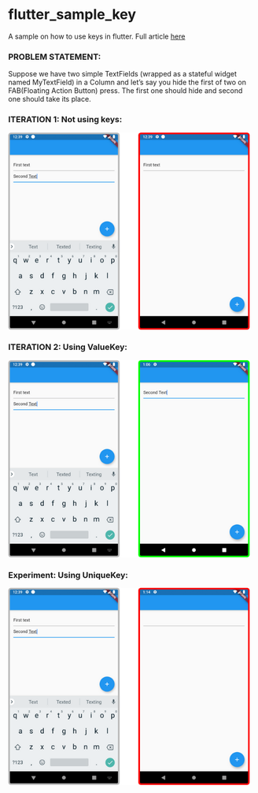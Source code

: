 # flutter_sample_key

A sample on how to use keys in flutter. Full article [here](https://medium.com/@ayushpguptaapg/using-keys-in-flutter-1c5fb586b2a5)

### PROBLEM STATEMENT:

Suppose we have two simple TextFields (wrapped as a stateful widget named MyTextField) in a Column and let’s say you hide the first of two on FAB(Floating Action Button) press. The first one should hide and second one should take its place.

### ITERATION 1: Not using keys:
<img src="https://raw.githubusercontent.com/apgapg/flutter_sample_key/master/screenshot/a1.png"  height = "400" alt="PieChart">


### ITERATION 2: Using ValueKey:
<img src="https://raw.githubusercontent.com/apgapg/flutter_sample_key/master/screenshot/a2.png"  height = "400" alt="PieChart">


### Experiment: Using UniqueKey:
<img src="https://raw.githubusercontent.com/apgapg/flutter_sample_key/master/screenshot/a3.png"  height = "400" alt="PieChart">

